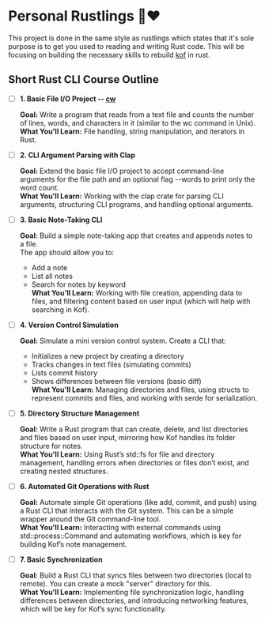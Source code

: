 # Personal Rustlings 🦀❤️

This project is done in the same style as rustlings which states that it's sole purpose is to get you used to reading and writing Rust code. This will be focusing on building the necessary skills to rebuild [kof](https://github.com/pindjouf/kof) in rust.

## Short Rust CLI Course Outline

- [ ] **1. Basic File I/O Project -- [cw](https://github.com/pindjouf/perso_rustlings/tree/master/1.cw)**

    **Goal:** Write a program that reads from a text file and counts the number of lines, words, and characters in it (similar to the wc command in Unix).\
    **What You'll Learn:** File handling, string manipulation, and iterators in Rust.

- [ ] **2. CLI Argument Parsing with Clap**

    **Goal:** Extend the basic file I/O project to accept command-line arguments for the file path and an optional flag --words to print only the word count.\
    **What You'll Learn:** Working with the clap crate for parsing CLI arguments, structuring CLI programs, and handling optional arguments.

- [ ] **3. Basic Note-Taking CLI**

    **Goal:** Build a simple note-taking app that creates and appends notes to a file.\
    The app should allow you to:
    - Add a note
    - List all notes
    - Search for notes by keyword\
    **What You'll Learn:** Working with file creation, appending data to files, and filtering content based on user input (which will help with searching in Kof).

- [ ] **4. Version Control Simulation**

    **Goal:** Simulate a mini version control system. Create a CLI that:
    - Initializes a new project by creating a directory
    - Tracks changes in text files (simulating commits)
    - Lists commit history
    - Shows differences between file versions (basic diff)\
    **What You'll Learn:** Managing directories and files, using structs to represent commits and files, and working with serde for serialization.

- [ ] **5. Directory Structure Management**

    **Goal:** Write a Rust program that can create, delete, and list directories and files based on user input, mirroring how Kof handles its folder structure for notes.\
    **What You'll Learn:** Using Rust’s std::fs for file and directory management, handling errors when directories or files don’t exist, and creating nested structures.

- [ ] **6. Automated Git Operations with Rust**

    **Goal:** Automate simple Git operations (like add, commit, and push) using a Rust CLI that interacts with the Git system. This can be a simple wrapper around the Git command-line tool.\
    **What You'll Learn:** Interacting with external commands using std::process::Command and automating workflows, which is key for building Kof’s note management.

- [ ] **7. Basic Synchronization**

    **Goal:** Build a Rust CLI that syncs files between two directories (local to remote). You can create a mock "server" directory for this.\
    **What You'll Learn:** Implementing file synchronization logic, handling differences between directories, and introducing networking features, which will be key for Kof’s sync functionality.
